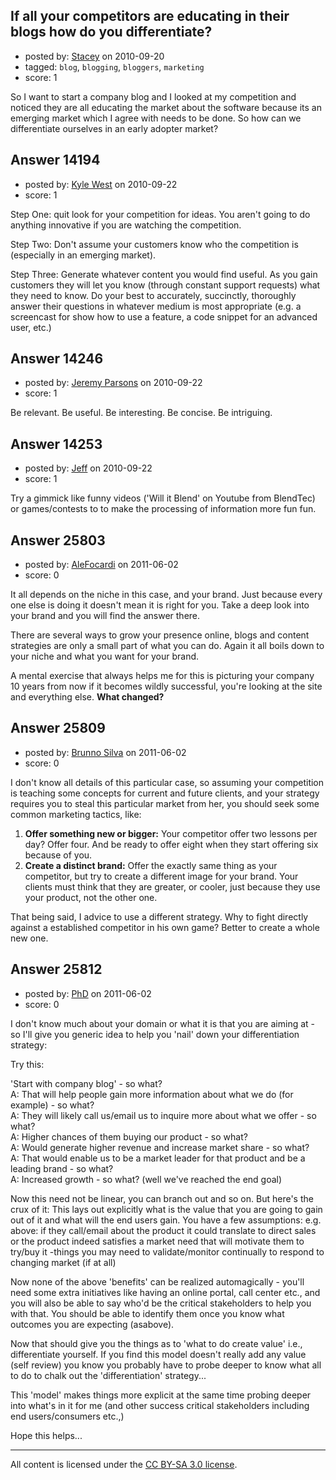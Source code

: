 ## If all your competitors are educating in their blogs how do you differentiate?

- posted by: [Stacey](https://stackexchange.com/users/-1/9534-stacey) on 2010-09-20
- tagged: `blog`, `blogging`, `bloggers`, `marketing`
- score: 1

So I want to start a company blog and  I looked at my competition and noticed they are all educating the market about the software because its an emerging market which I agree with needs to be done. So how can we differentiate ourselves in an early adopter market?


## Answer 14194

- posted by: [Kyle West](https://stackexchange.com/users/-1/4267-kyle-west) on 2010-09-22
- score: 1

Step One: quit look for your competition for ideas. You aren't going to do anything innovative if you are watching the competition.

Step Two: Don't assume your customers know who the competition is (especially in an emerging market).

Step Three: Generate whatever content you would find useful. As you gain customers they will let you know (through constant support requests) what they need to know. Do your best to accurately, succinctly, thoroughly answer their questions in whatever medium is most appropriate (e.g. a screencast for show how to use a feature, a code snippet for an advanced user, etc.)


## Answer 14246

- posted by: [Jeremy Parsons](https://stackexchange.com/users/-1/4291-jeremy-parsons) on 2010-09-22
- score: 1

Be relevant. Be useful. Be interesting. Be concise. Be intriguing.


## Answer 14253

- posted by: [Jeff](https://stackexchange.com/users/-1/876-jeff) on 2010-09-22
- score: 1

Try a gimmick like funny videos ('Will it Blend' on Youtube from BlendTec) or games/contests to to make the processing of information more fun fun.


## Answer 25803

- posted by: [AleFocardi](https://stackexchange.com/users/-1/10987-alefocardi) on 2011-06-02
- score: 0

It all depends on the niche in this case, and your brand. Just because every one else is doing it doesn't mean it is right for you. Take a deep look into your brand and you will find the answer there.

There are several ways to grow your presence online, blogs and content strategies are only a small part of what you can do. Again it all boils down to your niche and what you want for your brand.

A mental exercise that always helps me for this is picturing your company 10 years from now if it becomes wildly successful, you're looking at the site and everything else. **What changed?**  


## Answer 25809

- posted by: [Brunno Silva](https://stackexchange.com/users/-1/9710-brunno-silva) on 2011-06-02
- score: 0

I don't know all details of this particular case, so assuming your competition is teaching some concepts for current and future clients, and your strategy requires you to steal this particular market from her, you should seek some common marketing tactics, like:

 1. **Offer something new or bigger:** Your competitor offer two lessons per day? Offer four. And be ready to offer eight when they start offering six because of you.
 2. **Create a distinct brand:** Offer the exactly same thing as your competitor, but try to create a different image for your brand. Your clients must think that they are greater, or cooler, just because they use your product, not the other one.

That being said, I advice to use a different strategy. Why to fight directly against a established competitor in his own game? Better to create a whole new one.  


## Answer 25812

- posted by: [PhD](https://stackexchange.com/users/-1/8167-phd) on 2011-06-02
- score: 0

I don't know much about your domain or what it is that you are aiming at - so I'll give you generic idea to help you 'nail' down your differentiation strategy:

Try this:

'Start with company blog' - so what?<br/>
A: That will help people gain more information about what we do (for example) - so what?<br/>
A: They will likely call us/email us to inquire more about what we offer - so what?<br/>
A: Higher chances of them buying our product - so what?<br/>
A: Would generate higher revenue and increase market share - so what?<br/>
A: That would enable us to be a market leader for that product and be a leading brand - so what?<br/>
A: Increased growth - so what? (well we've reached the end goal)<br/>

Now this need not be linear, you can branch out and so on. But here's the crux of it: This lays out explicitly what is the value that you are going to gain out of it and what will the end users gain. You have a few assumptions: e.g. above: if they call/email about the product it could translate to direct sales or the product indeed satisfies a market need that will motivate them to try/buy it -things you may need to validate/monitor continually to respond to changing market (if at all)

Now none of the above 'benefits' can be realized automagically - you'll need some extra initiatives like having an online portal, call center etc., and you will also be able to say who'd be the critical stakeholders to help you with that. You should be able to identify them once you know what outcomes you are expecting (asabove).

Now that should give you the things as to 'what to do create value' i.e., differentiate yourself. If you find this model doesn't really add any value (self review) you know you probably have to probe deeper to know what all to do to chalk out the 'differentiation' strategy...

This 'model' makes things more explicit at the same time probing deeper into what's in it for me (and other success critical stakeholders including end users/consumers etc.,)

Hope this helps...



---

All content is licensed under the [CC BY-SA 3.0 license](https://creativecommons.org/licenses/by-sa/3.0/).
